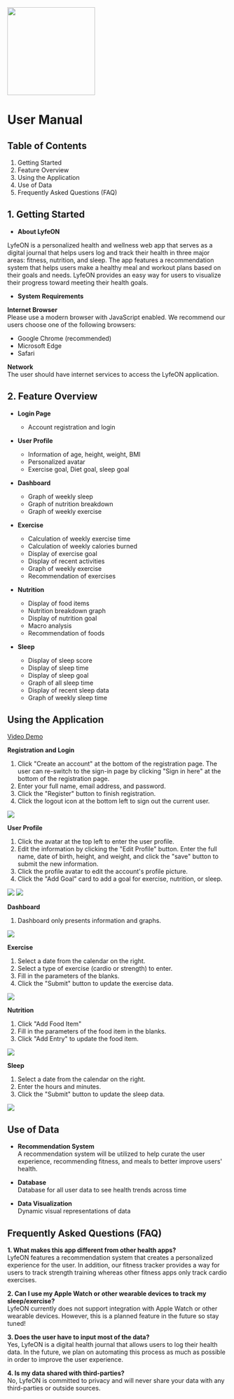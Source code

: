 <img src="https://github.com/davidcao1337/senior-design/blob/main/lyfeon-logo.png" width=200>

# **User Manual**<br />

## Table of Contents<br />

1. Getting Started
2. Feature Overview
3. Using the Application
4. Use of Data
5. Frequently Asked Questions (FAQ)

## 1. Getting Started<br />

* **About LyfeON**<br />

LyfeON is a personalized health and wellness web app that serves as a digital journal that helps users log and track their health in three major areas: fitness, nutrition, and sleep. The app features a recommendation system that helps users make a healthy meal and workout plans based on their goals and needs. LyfeON provides an easy way for users to visualize their progress toward meeting their health goals.<br />

* **System Requirements**<br />

 **Internet Browser**<br />
 Please use a modern browser with JavaScript enabled.  We recommend our users choose one of the following browsers:
 * Google Chrome (recommended)
 * Microsoft Edge
 * Safari
 
 **Network**<br />
 The user should have internet services to access the LyfeON application.

## 2. Feature Overview<br />

* **Login Page**<br />
  * Account registration and login

* **User Profile**<br />
  * Information of age, height, weight, BMI<br />
  * Personalized avatar<br />
  * Exercise goal, Diet goal, sleep goal

* **Dashboard**<br />
  * Graph of weekly sleep<br />
  * Graph of nutrition breakdown<br />
  * Graph of weekly exercise

* **Exercise**<br />
  * Calculation of weekly exercise time<br />
  * Calculation of weekly calories burned<br />
  * Display of exercise goal<br />
  * Display of recent activities<br />
  * Graph of weekly exercise<br />
  * Recommendation of exercises

* **Nutrition**<br />
  * Display of food items<br />
  * Nutrition breakdown graph<br />
  * Display of nutrition goal<br />
  * Macro analysis<br />
  * Recommendation of foods

* **Sleep**<br />
  * Display of sleep score<br />
  * Display of sleep time<br />
  * Display of sleep goal<br />
  * Graph of all sleep time<br />
  * Display of recent sleep data<br />
  * Graph of weekly sleep time

## Using the Application

[Video Demo](https://www.youtube.com/watch?v=1Z24yjUapWQ)

**Registration and Login**<br />

1. Click "Create an account" at the bottom of the registration page. The user can re-switch to the sign-in page by clicking "Sign in here" at the bottom of the registration page.
2. Enter your full name, email address, and password. 
3. Click the "Register" button to finish registration.
4. Click the logout icon at the bottom left to sign out the current user.

<img src="https://github.com/davidcao1337/senior-design/blob/main/assignments/manual-screenshots/login-register.png">

**User Profile**<br />

1. Click the avatar at the top left to enter the user profile.
2. Edit the information by clicking the "Edit Profile" button. Enter the full name, date of birth, height, and weight, and click the "save" button to submit the new information.
3. Click the profile avatar to edit the account's profile picture.
4. Click the "Add Goal" card to add a goal for exercise, nutrition, or sleep. 

<img src="https://github.com/davidcao1337/senior-design/blob/main/assignments/manual-screenshots/edit-profile.png">
<img src="https://github.com/davidcao1337/senior-design/blob/main/assignments/manual-screenshots/add-goal.png">

**Dashboard**<br />

1. Dashboard only presents information and graphs.

<img src="https://github.com/davidcao1337/senior-design/blob/main/assignments/manual-screenshots/dashboard.png">

**Exercise**<br />

1. Select a date from the calendar on the right.
2. Select a type of exercise (cardio or strength) to enter.
3. Fill in the parameters of the blanks.
4. Click the "Submit" button to update the exercise data.

<img src="https://github.com/davidcao1337/senior-design/blob/main/assignments/manual-screenshots/add-exercise.png">

**Nutrition**<br />

1. Click "Add Food Item"
2. Fill in the parameters of the food item in the blanks. 
3. Click "Add Entry" to update the food item.

<img src="https://github.com/davidcao1337/senior-design/blob/main/assignments/manual-screenshots/add-food.png">

**Sleep**<br />

1. Select a date from the calendar on the right.
2. Enter the hours and minutes.
3. Click the "Submit" button to update the sleep data.

<img src="https://github.com/davidcao1337/senior-design/blob/main/assignments/manual-screenshots/add-sleep.png">

## Use of Data

*  **Recommendation System**<br />
A recommendation system will be utilized to help curate the user experience, recommending fitness, and meals to better improve users' health.

*  **Database**<br />
Database for all user data to see health trends across time

* **Data Visualization**<br />
Dynamic visual representations of data

## Frequently Asked Questions (FAQ)
**1. What makes this app different from other health apps?**<br />
LyfeON features a recommendation system that creates a personalized experience for the user. In addition, our fitness tracker provides a way for users to track strength training whereas other fitness apps only track cardio exercises.<br />

**2. Can I use my Apple Watch or other wearable devices to track my sleep/exercise?**<br />
LyfeON currently does not support integration with Apple Watch or other wearable devices. However, this is a planned feature in the future so stay tuned!<br />

**3. Does the user have to input most of the data?**<br />
Yes, LyfeON is a digital health journal that allows users to log their health data. In the future, we plan on automating this process as much as possible in order to improve the user experience.<br />

**4. Is my data shared with third-parties?**<br />
No, LyfeON is committed to privacy and will never share your data with any third-parties or outside sources.
